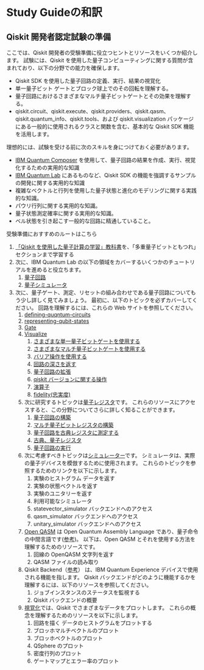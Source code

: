 # Study Guideの和訳

## Qiskit 開発者認定試験の準備

ここでは、Qiskit 開発者の受験準備に役立つヒントとリソースをいくつか紹介します。
試験には、Qiskit を使用した量子コンピューティングに関する質問が含まれており、以下の分野での能力を確保します。

- Qiskit SDK を使用した量子回路の定義、実行、結果の視覚化
- 単一量子ビット ゲートとブロック球上でのその回転を理解する。
- 量子回路におけるさまざまなマルチ量子ビットゲートとその効果を理解する。
- qiskit.circuit、qiskit.execute、qiskit.providers、qiskit.qasm、qiskit.quantum_info、qiskit.tools、および qiskit.visualization パッケージにある一般的に使用されるクラスと関数を含む、基本的な Qiskit SDK 機能を活用します。

理想的には、試験を受ける前に次のスキルを身につけておく必要があります。

- [IBM Quantum Composer](https://quantum-computing.ibm.com/composer) を使用して、量子回路の結果を作成、実行、視覚化するための実用的な知識
- [IBM Quantum Lab](https://quantum-computing.ibm.com/lab) にあるものなど、Qiskit SDK の機能を強調するサンプルの開発に関する実用的な知識
- 複雑なベクトルと行列を使用した量子状態と進化のモデリングに関する実践的な知識。
- パウリ行列に関する実用的な知識。
- 量子状態測定確率に関する実用的な知識。
- ベル状態を引き起こす一般的な回路に精通していること。

受験準備におすすめのルートはこちら

1. [「Qiskit を使用した量子計算の学習」教科書](https://qiskit.org/textbook)を、「多重量子ビットともつれ」セクションまで学習する
2. 次に、IBM Quantum Lab の以下の領域をカバーするいくつかのチュートリアルを進めると役立ちます。
   1. [量子回路](https://quantum-computing.ibm.com/lab/files/qiskit-tutorials/tutorials/circuits)
   2. [量子シミュレータ](https://quantum-computing.ibm.com/lab/files/qiskit-tutorials/tutorials/simulators)
3. 次に、量子ゲート、測定、リセットの組み合わせである量子回路についてもう少し詳しく見てみましょう。 最初に、以下のトピックを必ずカバーしてください。 回路を理解するには、これらの Web サイトを参照してください。
   1. [defining-quqntum-circuits](https://qiskit.org/textbook/ch-algorithms/defining-quantum-circuits.html)
   2. [representing-qubit-states](https://qiskit.org/textbook/ch-states/representing-qubit-states.html)
   3. [Gate](https://qiskit.org/documentation/stubs/qiskit.circuit.Gate.html)
   4. [Visualize](https://qiskit.org/documentation/tutorials/circuits_advanced/03_advanced_circuit_visualization.html)
      1. [さまざまな単一量子ビットゲートを使用する](https://qiskit.org/textbook/ch-states/single-qubit-gates.html)
      2. [さまざまなマルチ量子ビットゲートを使用する](https://qiskit.org/textbook/ch-gates/multiple-qubits-entangled-states.html)
      3. [バリア操作を使用する](https://qiskit.org/documentation/stubs/qiskit.circuit.library.Barrier.html)
      4. [回路の深さを返す](https://arnaldogunzi.medium.com/how-to-calculate-the-depth-of-a-quantum-circuit-in-qiskit-868505abc104)
      5. [量子回路の拡張](https://qiskit.org/documentation/stubs/qiskit.extensions.Initialize.html)
      6. [qiskit バージョンに関する操作](https://qiskit.org/documentation/install.html)
      7. [演算子](https://qiskit.org/documentation/tutorials/circuits_advanced/02_operators_overview.html)
      8. [fidelity(忠実度)](https://qiskit.org/documentation/stubs/qiskit.quantum_info.state_fidelity.html)
   5. 次に研究するトピックは[量子レジスタ](https://qiskit.org/documentation/getting_started.html)です。 これらのリソースにアクセスすると、この分野についてさらに詳しく知ることができます。
      1. [量子回路の構築](https://qiskit.org/textbook/ch-algorithms/defining-quantum-circuits.html)
      2. [マルチ量子ビットレジスタの構築](https://qiskit.org/textbook/ch-gates/multiple-qubits-entangled-states.html)
      3. [量子回路を古典レジスタに測定する](https://qiskit.org/documentation/stubs/qiskit.circuit.Measure.html)
      4. [古典、量子レジスタ](https://qiskit.org/documentation/stubs/qiskit.circuit.QuantumRegister.html)
      5. [量子回路の実行](https://qiskit.org/documentation/apidoc/execute.html)
   6. 次に考慮すべきトピックは[シミュレーター](https://qiskit.org/documentation/tutorials/simulators/1_aer_provider.html)です。 シミュレータは、実際の量子デバイスを模倣するために使用されます。 これらのトピックを参照するためのリンクを以下に示します。
         1. 実験のヒストグラム データを返す
         2. 実験の状態ベクトルを返す
         3. 実験のユニタリーを返す
         4. 利用可能なシミュレータ
         5. statevector_simulator バックエンドへのアクセス
         6. qasm_simulator バックエンドへのアクセス
         7. unitary_simulator バックエンドへのアクセス
   7. [Open QASM](https://github.com/Qiskit/openqasm) は Open Quantum Assembly Language であり、量子命令の中間言語です([参考](https://medium.com/qiskit/a-new-openqasm-for-a-new-era-of-dynamic-circuits-87f031cac49))。 以下は、Open QASM とそれを使用する方法を理解するためのリソースです。
      1. 回線の OpenQASM 文字列を返す
      2. QASM ファイルの読み取り
   8. Qiskit Backend（[参考](https://medium.com/qiskit/qiskit-backends-what-they-are-and-how-to-work-with-them-fb66b3bd0463)） は、IBM Quantum Experience デバイスで使用される機能を指します。 Qiskit バックエンドがどのように機能するかを理解するには、以下のリソースを参照してください。
      1. ジョブインスタンスのステータスを監視する
      2. Qiskit バックエンドの概要
   9. [視覚化](https://qiskit.org/documentation/tutorials/circuits/2_plotting_data_in_qiskit.html)では、Qiskit でさまざまなデータをプロットします。 これらの概念を理解するためのリソースを以下に示します。
       1. 回路を描く データのヒストグラムをプロットする
       2. ブロッホマルチベクトルのプロット
       3. ブロッホベクトルのプロット
       4. QSphere のプロット
       5. 密度行列のプロット
       6. ゲートマップとエラー率のプロット